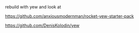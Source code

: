 

rebuild with yew and look at 

https://github.com/anxiousmodernman/rocket-yew-starter-pack

https://github.com/DenisKolodin/yew


